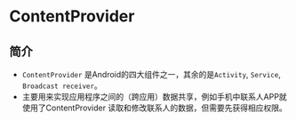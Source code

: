# ContentProvider 

## 简介

- `ContentProvider` 是Android的四大组件之一，其余的是`Activity`, `Service`, `Broadcast receiver`。
- 主要用来实现应用程序之间的（跨应用）数据共享，例如手机中联系人APP就使用了ContentProvider 读取和修改联系人的数据，但需要先获得相应权限。
